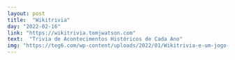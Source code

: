 ```yaml
---
layout: post
title:  "Wikitrivia"
day: "2022-02-16"
link: "https://wikitrivia.tomjwatson.com"
text:  "Trivia de Acontecimentos Históricos de Cada Ano"
img: "https://teg6.com/wp-content/uploads/2022/01/Wikitrivia-e-um-jogo-web-que-desafia-seu-conhecimento-de-1024x536.png"
---
```

